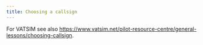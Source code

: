 ```yaml
---
title: Choosing a callsign
---
```


For VATSIM see also
<https://www.vatsim.net/pilot-resource-centre/general-lessons/choosing-callsign>.
